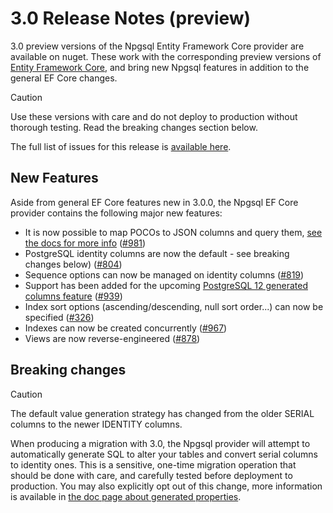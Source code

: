 # 3.0 Release Notes (preview)

3.0 preview versions of the Npgsql Entity Framework Core provider are available on nuget. These work with the corresponding preview versions of [Entity Framework Core](https://docs.microsoft.com/ef/core/what-is-new/ef-core-3.0), and bring new Npgsql features in addition to the general EF Core changes.

> [!CAUTION]
> Use these versions with care and do not deploy to production without thorough testing. Read the breaking changes section below.

The full list of issues for this release is [available here](https://github.com/npgsql/Npgsql.EntityFrameworkCore.PostgreSQL/milestone/20?closed=1).

## New Features

Aside from general EF Core features new in 3.0.0, the Npgsql EF Core provider contains the following major new features:

* It is now possible to map POCOs to JSON columns and query them, [see the docs for more info](../mapping/json.md) ([#981](https://github.com/npgsql/Npgsql.EntityFrameworkCore.PostgreSQL/issues/981))
* PostgreSQL identity columns are now the default - see breaking changes below) ([#804](https://github.com/npgsql/Npgsql.EntityFrameworkCore.PostgreSQL/issues/804))
* Sequence options can now be managed on identity columns ([#819](https://github.com/npgsql/Npgsql.EntityFrameworkCore.PostgreSQL/issues/819))
* Support has been added for the upcoming [PostgreSQL 12 generated columns feature](https://www.postgresql.org/docs/12/ddl-generated-columns.html) ([#939](https://github.com/npgsql/Npgsql.EntityFrameworkCore.PostgreSQL/issues/939))
* Index sort options (ascending/descending, null sort order...) can now be specified ([#326](https://github.com/npgsql/Npgsql.EntityFrameworkCore.PostgreSQL/issues/326))
* Indexes can now be created concurrently ([#967](https://github.com/npgsql/Npgsql.EntityFrameworkCore.PostgreSQL/issues/967))
* Views are now reverse-engineered ([#878](https://github.com/npgsql/Npgsql.EntityFrameworkCore.PostgreSQL/issues/878))

## Breaking changes

> [!CAUTION]
> The default value generation strategy has changed from the older SERIAL columns to the newer IDENTITY columns.
>
> When producing a migration with 3.0, the Npgsql provider will attempt to automatically generate SQL to alter your tables and convert serial columns
> to identity ones. This is a sensitive, one-time migration operation that should be done with care, and carefully tested before deployment to production.
> You may also explicitly opt out of this change, more information is available in [the doc page about generated properties](../modeling/value-generation.md).
